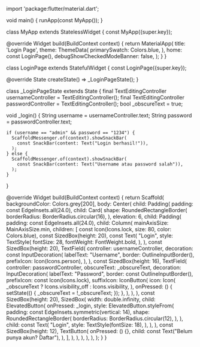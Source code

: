 import 'package:flutter/material.dart';

void main() {
  runApp(const MyApp());
}

class MyApp extends StatelessWidget {
  const MyApp({super.key});

  @override
  Widget build(BuildContext context) {
    return MaterialApp(
      title: 'Login Page',
      theme: ThemeData(
        primarySwatch: Colors.blue,
      ),
      home: const LoginPage(),
      debugShowCheckedModeBanner: false,
    );
  }
}

class LoginPage extends StatefulWidget {
  const LoginPage({super.key});

  @override
  State<LoginPage> createState() => _LoginPageState();
}

class _LoginPageState extends State<LoginPage> {
  final TextEditingController usernameController = TextEditingController();
  final TextEditingController passwordController = TextEditingController();
  bool _obscureText = true;

  void _login() {
    String username = usernameController.text;
    String password = passwordController.text;

    if (username == "admin" && password == "1234") {
      ScaffoldMessenger.of(context).showSnackBar(
        const SnackBar(content: Text("Login berhasil!")),
      );
    } else {
      ScaffoldMessenger.of(context).showSnackBar(
        const SnackBar(content: Text("Username atau password salah")),
      );
    }
  }

  @override
  Widget build(BuildContext context) {
    return Scaffold(
      backgroundColor: Colors.grey[200],
      body: Center(
        child: Padding(
          padding: const EdgeInsets.all(24.0),
          child: Card(
            shape: RoundedRectangleBorder(
              borderRadius: BorderRadius.circular(16),
            ),
            elevation: 6,
            child: Padding(
              padding: const EdgeInsets.all(24.0),
              child: Column(
                mainAxisSize: MainAxisSize.min,
                children: [
                  const Icon(Icons.lock, size: 80, color: Colors.blue),
                  const SizedBox(height: 20),
                  const Text(
                    "Login",
                    style: TextStyle(
                      fontSize: 28,
                      fontWeight: FontWeight.bold,
                    ),
                  ),
                  const SizedBox(height: 20),
                  TextField(
                    controller: usernameController,
                    decoration: const InputDecoration(
                      labelText: "Username",
                      border: OutlineInputBorder(),
                      prefixIcon: Icon(Icons.person),
                    ),
                  ),
                  const SizedBox(height: 16),
                  TextField(
                    controller: passwordController,
                    obscureText: _obscureText,
                    decoration: InputDecoration(
                      labelText: "Password",
                      border: const OutlineInputBorder(),
                      prefixIcon: const Icon(Icons.lock),
                      suffixIcon: IconButton(
                        icon: Icon(
                          _obscureText
                              ? Icons.visibility_off
                              : Icons.visibility,
                        ),
                        onPressed: () {
                          setState(() {
                            _obscureText = !_obscureText;
                          });
                        },
                      ),
                    ),
                  ),
                  const SizedBox(height: 20),
                  SizedBox(
                    width: double.infinity,
                    child: ElevatedButton(
                      onPressed: _login,
                      style: ElevatedButton.styleFrom(
                        padding: const EdgeInsets.symmetric(vertical: 14),
                        shape: RoundedRectangleBorder(
                          borderRadius: BorderRadius.circular(12),
                        ),
                      ),
                      child: const Text(
                        "Login",
                        style: TextStyle(fontSize: 18),
                      ),
                    ),
                  ),
                  const SizedBox(height: 12),
                  TextButton(
                    onPressed: () {},
                    child: const Text("Belum punya akun? Daftar"),
                  ),
                ],
              ),
            ),
          ),
        ),
      ),
    );
  }
}
